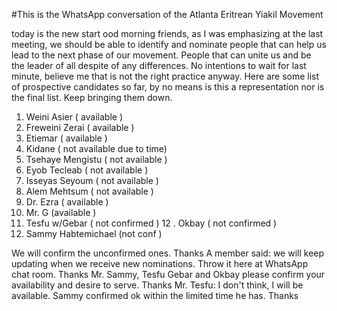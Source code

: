 #This is the WhatsApp conversation of the Atlanta Eritrean Yiakil Movement

today is the new start
ood morning friends, as I was emphasizing at the last meeting, we should be able to identify and nominate people that can help us lead to the next phase of our movement. People that can unite us and be the leader of all despite of any differences. No intentions to wait for last minute, believe me that is not the right practice anyway. Here are some list of prospective candidates so far, by no means is this a representation nor is the final list. Keep bringing them down.

   1. Weini Asier ( available )
   2. Freweini Zerai ( available )
   3. Etiemar ( available )
   4. Kidane ( not available due to time)
   5. Tsehaye Mengistu ( not available )
   6. Eyob Tecleab ( not available )
   7. Isseyas Seyoum ( not available )
   8. Alem Mehtsum ( not available )
   9. Dr. Ezra ( available )
   10. Mr. G (available )
   11. Tesfu w/Gebar ( not confirmed ) 12 . Okbay ( not confirmed )
   12. Sammy Habtemichael (not conf )

We will confirm the unconfirmed ones. Thanks A member said: we will keep updating when we receive new nominations. Throw it here at WhatsApp chat room. Thanks Mr. Sammy, Tesfu Gebar and Okbay please confirm your availability and desire to serve. Thanks Mr. Tesfu: I don't think, I will be available. Sammy confirmed ok within the limited time he has. Thanks

